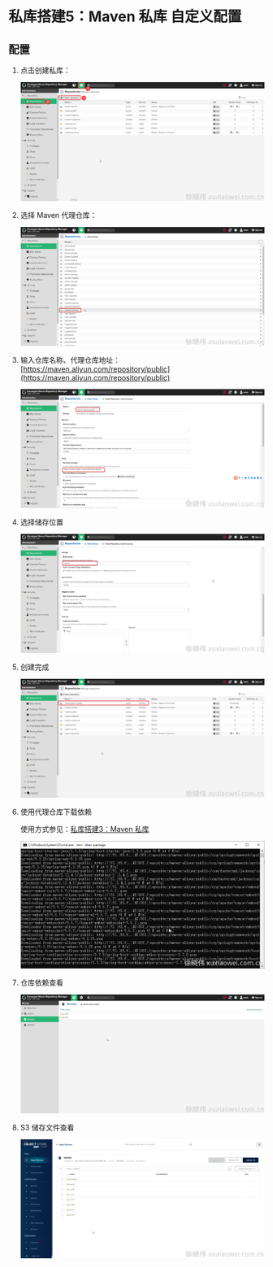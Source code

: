 # 私库搭建5：Maven 私库 自定义配置

## 配置

1. 点击创建私库：

   ![image.png](static/maven-repository-1.png)

2. 选择 Maven 代理仓库：

   ![image.png](static/maven-repository-2.png)

3. 输入仓库名称、代理仓库地址：[https://maven.aliyun.com/repository/public](https://maven.aliyun.com/repository/public)

   ![image.png](static/maven-repository-3.png)

4. 选择储存位置

   ![image.png](static/maven-repository-4.png)

5. 创建完成

   ![image.png](static/maven-repository-5.png)

6. 使用代理仓库下载依赖

   使用方式参见：[私库搭建3：Maven 私库](/docs/nexusnexus/use-maven-repository.md)

   ![image.png](static/maven-repository-6.png)

7. 仓库依赖查看

   ![image.png](static/maven-repository-7.png)

8. S3 储存文件查看

   ![image.png](static/maven-repository-8.png)

